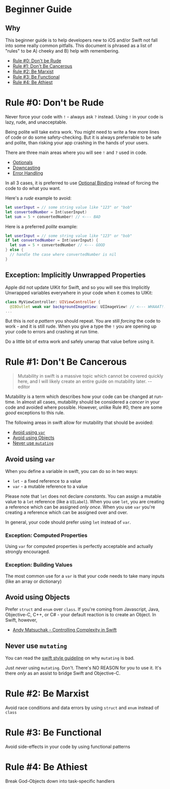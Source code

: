 # Beginner Guide

## Why
This beginner guide is to help developers new to iOS and/or Swift not fall into some really common pitfalls. This document is phrased as a list of "rules" to be A) cheeky and B) help with remembering.

* [Rule #0: Don't be Rude](#rule-0-dont-be-rude)
* [Rule #1: Don't Be Cancerous](#rule-1-dont-be-cancerous)
* [Rule #2: Be Marxist](#rule-2-be-marxist)
* [Rule #3: Be Functional](#rule-3-be-functional)
* [Rule #4: Be Athiest](#rule-4-be-athiest)

# Rule #0: Don't be Rude
Never force your code with `!` - always ask `?` instead. Using `!` in your code is lazy, rude, and unacceptable.

Being polite will take extra work. You might need to write a few more lines of code or do some safety-checking. But it is always preferrable to be safe and polite, than risking your app crashing in the hands of your users.

There are three main areas where you will see `!` and `?` used in code.

* [Optionals](https://developer.apple.com/library/content/documentation/Swift/Conceptual/Swift_Programming_Language/TheBasics.html#//apple_ref/doc/uid/TP40014097-CH5-ID330)
* [Downcasting](https://developer.apple.com/library/content/documentation/Swift/Conceptual/Swift_Programming_Language/TypeCasting.html#//apple_ref/doc/uid/TP40014097-CH22-ID341)
* [Error Handling](https://developer.apple.com/library/content/documentation/Swift/Conceptual/Swift_Programming_Language/ErrorHandling.html)

In all 3 cases, it is preferred to use [Optional Binding](https://developer.apple.com/library/content/documentation/Swift/Conceptual/Swift_Programming_Language/OptionalChaining.html) instead of forcing the code to do what you want.

Here's a _rude_ example to avoid:
```swift
let userInput = // some string value like "123" or "bob"
let convertedNumber = Int(userInput)
let sum = 5 + convertedNumber! // <--- BAD
```

Here is a preferred _polite_ example:
```swift
let userInput = // some string value like "123" or "bob"
if let convertedNumber = Int(userInput) {
  let sum = 5 + convertedNumber // <--- GOOD
} else {
  // handle the case where convertedNumber is nil
}
```

## Exception: Implicitly Unwrapped Properties
Apple did not update UIKit for Swift, and so you will see this Implicitly Unwrapped variables everywhere in your code when it comes to UIKit:

```swift
class MyViewController: UIViewController {
  @IBOutlet weak var backgroundImageView: UIImageView! // <--- WHAAAT!!! BAD
...
```

But this is _not a pattern_ you should repeat. You are still _forcing_ the code to work - and it is still rude.  When you give a type the `!` you are opening up your code to errors and crashing at run time.

Do a little bit of extra work and safely unwrap that value before using it.

# Rule #1: Don't Be Cancerous 
> Mutability in swift is a massive topic which cannot be covered quickly here, and I will likely create an entire guide on mutability later.
> -- editor

Mutability is a term which describes how your code can be changed at run-time. In almost all cases, mutability should be considered a _cancer_ in your code and avoided where possible.  However, unlike Rule #0, there are some _good_ exceptions to this rule.

The following areas in swift allow for mutability that should be avoided:
* [Avoid using `var`](#avoid-using-var)
* [Avoid using Objects](#avoid-using-objects)
* [Never use `mutating`](#never-use-mutating)

## Avoid using `var`
When you define a variable in swift, you can do so in two ways:
* `let` - a fixed reference to a value
* `var` - a mutable reference to a value

Please note that `let` does not declare _constants_. You can assign a mutable value to a `let` reference (like a `UILabel`). When you use `let`, you are creating a reference which can be assigned _only once_. When you use `var` you're creating a reference which can be assigned over and over.

In general, your code should prefer using `let` instead of `var`.

### Exception: Computed Properties
Using `var` for computed properties is perfectly acceptable and actually strongly encouraged.

### Exception: Building Values
The most common use for a `var` is that your code needs to take many inputs (like an array or dictionary) 

## Avoid using Objects
Prefer `struct` and `enum` over `class`. If you're coming from Javascript, Java, Objective-C, C++, or C# - your default reaction is to create an Object. In Swift, however, 
* [Andy Matsuchak - Controlling Complexity in Swift](https://academy.realm.io/posts/andy-matuschak-controlling-complexity/)

## Never use `mutating`
You can read the [swift style guideline](StyleGuide.md#mutating) on why `mutating` is bad.

Just *never* using `mutating`.  Don't.  There's NO REASON for you to use it.  It's there _only_ as an assist to bridge Swift and Objective-C.

# Rule #2: Be Marxist
Avoid race conditions and data errors by using `struct` and `enum` instead of `class`

# Rule #3: Be Functional
Avoid side-effects in your code by using functional patterns

# Rule #4: Be Athiest
Break God-Objects down into task-specific handlers
